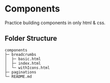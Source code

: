 # Components

Practice building components in only html & css.

## Folder Structure

```text
components
├─ breadcrumbs
│  ├─ basic.html
│  ├─ index.html
│  └─ withIcons.html
├─ paginations
└─ README.md

```
